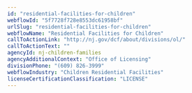 ```yaml
---
id: "residential-facilities-for-children"
webflowId: "5f7728f728e8553dc61958bf"
urlSlug: "residential-facilities-for-children"
webflowName: "Residential Facilities for Children"
callToActionLink: "http://nj.gov/dcf/about/divisions/ol/"
callToActionText: ""
agencyId: nj-children-families
agencyAdditionalContext: "Office of Licensing"
divisionPhone: "(609) 826-3999"
webflowIndustry: "Children Residential Facilities"
licenseCertificationClassification: "LICENSE"
---
```

